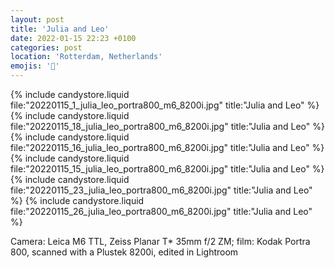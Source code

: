 ```yaml
---
layout: post
title: 'Julia and Leo'
date: 2022-01-15 22:23 +0100
categories: post
location: 'Rotterdam, Netherlands'
emojis: '🔞'
---
```


{% include candystore.liquid file:"20220115_1_julia_leo_portra800_m6_8200i.jpg" title:"Julia and Leo" %}
{% include candystore.liquid file:"20220115_18_julia_leo_portra800_m6_8200i.jpg" title:"Julia and Leo" %}
{% include candystore.liquid file:"20220115_16_julia_leo_portra800_m6_8200i.jpg" title:"Julia and Leo" %}
{% include candystore.liquid file:"20220115_15_julia_leo_portra800_m6_8200i.jpg" title:"Julia and Leo" %}
{% include candystore.liquid file:"20220115_23_julia_leo_portra800_m6_8200i.jpg" title:"Julia and Leo" %}
{% include candystore.liquid file:"20220115_26_julia_leo_portra800_m6_8200i.jpg" title:"Julia and Leo" %}

Camera: Leica M6 TTL, Zeiss Planar T\* 35mm f/2 ZM; film: Kodak Portra 800, scanned with a Plustek 8200i, edited in Lightroom
